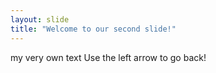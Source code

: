 ```yaml
---
layout: slide
title: "Welcome to our second slide!"
---
```

my very own text
Use the left arrow to go back!
